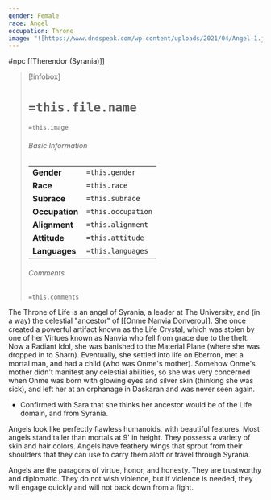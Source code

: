 ```yaml
---
gender: Female
race: Angel
occupation: Throne
image: "![https://www.dndspeak.com/wp-content/uploads/2021/04/Angel-1.jpg|250](https://www.dndspeak.com/wp-content/uploads/2021/04/Angel-1.jpg)"
---
```

 #npc [[Therendor (Syrania)]]

> [!infobox]
> # `=this.file.name`
> `=this.image`
> ###### Basic Information
> |  |  |
> | ---- | ---- |
> | **Gender** | `=this.gender` |
> | **Race** | `=this.race` |
> | **Subrace** | `=this.subrace` |
> | **Occupation** | `=this.occupation` |
> | **Alignment** | `=this.alignment` |
> | **Attitude** | `=this.attitude` |
> | **Languages** | `=this.languages` |
> ###### Comments
> `=this.comments`

The Throne of Life is an angel of Syrania, a leader at The University, and (in a way) the celestial "ancestor" of [[Onme Nanvia Donverou]]. She once created a powerful artifact known as the Life Crystal, which was stolen by one of her Virtues known as Nanvia who fell from grace due to the theft. Now a Radiant Idol, she was banished to the Material Plane (where she was dropped in to Sharn). Eventually, she settled into life on Eberron, met a mortal man, and had a child (who was Onme's mother). Somehow Onme's mother didn't manifest any celestial abilities, so she was very concerned when Onme was born with glowing eyes and silver skin (thinking she was sick), and left her at an orphanage in Daskaran and was never seen again.
* Confirmed with Sara that she thinks her ancestor would be of the Life domain, and from Syrania.

Angels look like perfectly flawless humanoids, with beautiful features. Most angels stand taller than mortals at 9' in height. They possess a variety of skin and hair colors. Angels have feathery wings that sprout from their shoulders that they can use to carry them aloft or travel through Syrania.

Angels are the paragons of virtue, honor, and honesty. They are trustworthy and diplomatic. They do not wish violence, but if violence is needed, they will engage quickly and will not back down from a fight.

